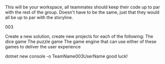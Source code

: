 This will be your workspace, all teammates should keep their code up to par with the rest of the group.  Doesn't have to be the same, just that they would all be up to par with the storyline.

003

Create a new solution, create new projects for each of the following:
The dice game
The puzzle game
The game engine that can use either of these games to deliver the user experience

dotnet new console -o TeamName003UserName
good luck!